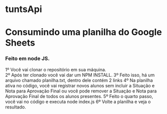 # tuntsApi
**<h1>Consumindo uma planilha do Google Sheets</h1>**

<h3>Feito em node JS.</h3>

1º Você vai clonar o repositório em sua máquina. </br>
2º Após ter clonado você vai dar um NPM INSTALL.
3º Feito isso, há um arquivo chamado planilha.txt, dentro dele contém 2 links
4º Na planilha ativa no código, você vai registrar novos alunos sem incluir a Situação e Nota para Aprovação Final ou 
  você pode remover a Situação e Nota para Aprovação Final de todos os alunos presentes.
5º Feito o quarto passo, você vai no código e executa node index.js
6º Volte a planilha e veja o resultado.
